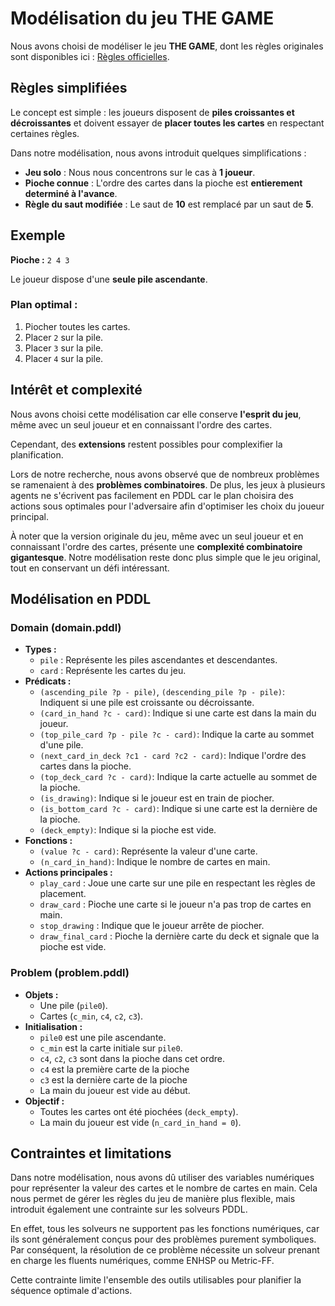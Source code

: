 # Modélisation du jeu **THE GAME**

Nous avons choisi de modéliser le jeu **THE GAME**, dont les règles originales sont disponibles ici : [Règles officielles](http://jeuxstrategie1.free.fr/jeu_the_game/regle.pdf).

## Règles simplifiées

Le concept est simple : les joueurs disposent de **piles croissantes et décroissantes** et doivent essayer de **placer toutes les cartes** en respectant certaines règles.

Dans notre modélisation, nous avons introduit quelques simplifications :
- **Jeu solo** : Nous nous concentrons sur le cas à **1 joueur**.
- **Pioche connue** : L'ordre des cartes dans la pioche est **entierement determiné à l'avance**.
- **Règle du saut modifiée** : Le saut de **10** est remplacé par un saut de **5**.

## Exemple

**Pioche :** `2 4 3`

Le joueur dispose d'une **seule pile ascendante**.

### Plan optimal :
1. Piocher toutes les cartes.
2. Placer `2` sur la pile.
3. Placer `3` sur la pile.
4. Placer `4` sur la pile.

## Intérêt et complexité

Nous avons choisi cette modélisation car elle conserve **l'esprit du jeu**, même avec un seul joueur et en connaissant l'ordre des cartes.

Cependant, des **extensions** restent possibles pour complexifier la planification.

Lors de notre recherche, nous avons observé que de nombreux problèmes se ramenaient à des **problèmes combinatoires**. De plus, les jeux à plusieurs agents ne s'écrivent pas facilement en PDDL car le plan choisira des actions sous optimales pour l'adversaire afin d'optimiser les choix du joueur principal.

À noter que la version originale du jeu, même avec un seul joueur et en connaissant l'ordre des cartes, présente une **complexité combinatoire gigantesque**. Notre modélisation reste donc plus simple que le jeu original, tout en conservant un défi intéressant.

## Modélisation en **PDDL**

### Domain (domain.pddl)

- **Types :**
  - `pile` : Représente les piles ascendantes et descendantes.
  - `card` : Représente les cartes du jeu.
- **Prédicats :**
  - `(ascending_pile ?p - pile)`, `(descending_pile ?p - pile)`: Indiquent si une pile est croissante ou décroissante.
  - `(card_in_hand ?c - card)`: Indique si une carte est dans la main du joueur.
  - `(top_pile_card ?p - pile ?c - card)`: Indique la carte au sommet d'une pile.
  - `(next_card_in_deck ?c1 - card ?c2 - card)`: Indique l'ordre des cartes dans la pioche.
  - `(top_deck_card ?c - card)`: Indique la carte actuelle au sommet de la pioche.
  - `(is_drawing)`: Indique si le joueur est en train de piocher.
  - `(is_bottom_card ?c - card)`: Indique si une carte est la dernière de la pioche.
  - `(deck_empty)`: Indique si la pioche est vide.
- **Fonctions :**
  - `(value ?c - card)`: Représente la valeur d'une carte.
  - `(n_card_in_hand)`: Indique le nombre de cartes en main.
- **Actions principales :**
  - `play_card` : Joue une carte sur une pile en respectant les règles de placement.
  - `draw_card` : Pioche une carte si le joueur n'a pas trop de cartes en main.
  - `stop_drawing` : Indique que le joueur arrête de piocher.
  - `draw_final_card` : Pioche la dernière carte du deck et signale que la pioche est vide.

### Problem (problem.pddl)

- **Objets :**
  - Une pile (`pile0`).
  - Cartes (`c_min`, `c4`, `c2`, `c3`).
- **Initialisation :**
  - `pile0` est une pile ascendante.
  - `c_min` est la carte initiale sur `pile0`.
  - `c4`, `c2`, `c3` sont dans la pioche dans cet ordre.
  - `c4` est la première carte de la pioche
  - `c3` est la dernière carte de la pioche
  - La main du joueur est vide au début.
- **Objectif :**
  - Toutes les cartes ont été piochées (`deck_empty`).
  - La main du joueur est vide (`n_card_in_hand = 0`).

## Contraintes et limitations

Dans notre modélisation, nous avons dû utiliser des variables numériques pour représenter la valeur des cartes et le nombre de cartes en main.
Cela nous permet de gérer les règles du jeu de manière plus flexible, mais introduit également une contrainte sur les solveurs PDDL.

En effet, tous les solveurs ne supportent pas les fonctions numériques, car ils sont généralement conçus pour des problèmes purement symboliques. Par conséquent, la résolution de ce problème nécessite un solveur prenant en charge les fluents numériques, comme ENHSP ou Metric-FF.

Cette contrainte limite l'ensemble des outils utilisables pour planifier la séquence optimale d'actions.

